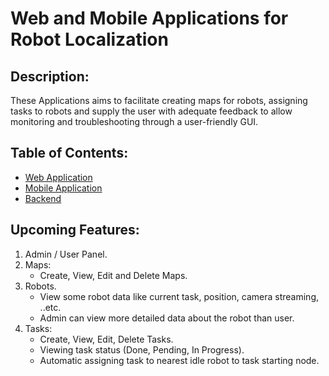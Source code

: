 # Web and Mobile Applications for Robot Localization

## Description:

These Applications aims to facilitate creating maps for robots, assigning tasks to robots and supply the user with adequate feedback
to allow monitoring and troubleshooting through a user-friendly GUI.

## Table of Contents:

* [Web Application](./WebApp.md)
* [Mobile Application](./MobApp.md)
* [Backend](./Backend.md)

## Upcoming Features:
1. Admin / User Panel.
2. Maps:
   * Create, View, Edit and Delete Maps.
3. Robots.
   * View some robot data like current task, position, camera streaming, ..etc.
   * Admin can view more detailed data about the robot than user.
4. Tasks:
   * Create, View, Edit, Delete Tasks.
   * Viewing task status (Done, Pending, In Progress).
   * Automatic assigning task to nearest idle robot to task starting node.
